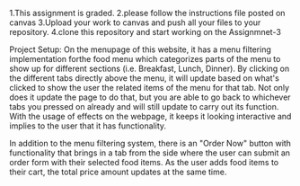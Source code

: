1.This assignment is graded.
2.please follow the instructions file posted on canvas
3.Upload your work to canvas and push all your files to your repository.
4.clone this repository and start working on the Assignmnet-3

Project Setup:
On the menupage of this website, it has a menu filtering implementation forthe food menu which categorizes parts of the menu to show up for different sections (i.e. Breakfast, Lunch, Dinner). By clicking on the different tabs directly above the menu, it will update based on what's clicked to show the user the related items of the menu for that tab. Not only does it update the page to do that, but you are able to go back to whichever tabs you pressed on already and will still update to carry out its function. With the usage of effects on the webpage, it keeps it looking interactive and implies to the user that it has functionality. 

In addition to the menu filtering system, there is an "Order Now" button with functionality that brings in a tab from the side where the user can submit an order form with their selected food items. As the user adds food items to their cart, the total price amount updates at the same time.